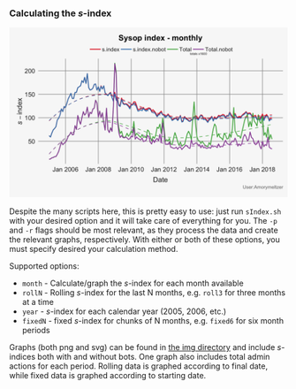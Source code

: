 ### Calculating the *s*-index
![Monthly total](img/png/S-index_monthly_(total).png)

Despite the many scripts here, this is pretty easy to use: just run `sIndex.sh` with your desired option and it will take care of everything for you.  The `-p` and `-r` flags should be most relevant, as they process the data and create the relevant graphs, respectively.  With either or both of these options, you must specify desired your calculation method.

Supported options:
* `month` - Calculate/graph the *s*-index for each month available
* `rollN` - Rolling *s*-index for the last N months, e.g. `roll3` for three months at a time
* `year` - *s*-index for each calendar year (2005, 2006, etc.)
* `fixedN` - fixed *s*-index for chunks of N months, e.g. `fixed6` for six month periods

Graphs (both png and svg) can be found in [the img directory](./img) and include *s*-indices both with and without bots.  One graph also includes total admin actions for each period.  Rolling data is graphed according to final date, while fixed data is graphed according to starting date.
